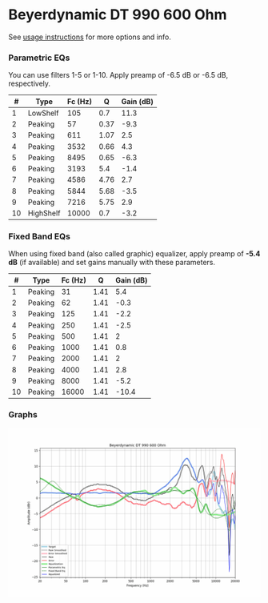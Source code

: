 # Beyerdynamic DT 990 600 Ohm
See [usage instructions](https://github.com/jaakkopasanen/AutoEq#usage) for more options and info.

### Parametric EQs
You can use filters 1-5 or 1-10. Apply preamp of -6.5 dB or -6.5 dB, respectively.

|   # | Type      |   Fc (Hz) |    Q |   Gain (dB) |
|-----|-----------|-----------|------|-------------|
|   1 | LowShelf  |       105 | 0.7  |        11.3 |
|   2 | Peaking   |        57 | 0.37 |        -9.3 |
|   3 | Peaking   |       611 | 1.07 |         2.5 |
|   4 | Peaking   |      3532 | 0.66 |         4.3 |
|   5 | Peaking   |      8495 | 0.65 |        -6.3 |
|   6 | Peaking   |      3193 | 5.4  |        -1.4 |
|   7 | Peaking   |      4586 | 4.76 |         2.7 |
|   8 | Peaking   |      5844 | 5.68 |        -3.5 |
|   9 | Peaking   |      7216 | 5.75 |         2.9 |
|  10 | HighShelf |     10000 | 0.7  |        -3.2 |

### Fixed Band EQs
When using fixed band (also called graphic) equalizer, apply preamp of **-5.4 dB** (if available) and set gains manually with these parameters.

|   # | Type    |   Fc (Hz) |    Q |   Gain (dB) |
|-----|---------|-----------|------|-------------|
|   1 | Peaking |        31 | 1.41 |         5.4 |
|   2 | Peaking |        62 | 1.41 |        -0.3 |
|   3 | Peaking |       125 | 1.41 |        -2.2 |
|   4 | Peaking |       250 | 1.41 |        -2.5 |
|   5 | Peaking |       500 | 1.41 |         2   |
|   6 | Peaking |      1000 | 1.41 |         0.8 |
|   7 | Peaking |      2000 | 1.41 |         2   |
|   8 | Peaking |      4000 | 1.41 |         2.8 |
|   9 | Peaking |      8000 | 1.41 |        -5.2 |
|  10 | Peaking |     16000 | 1.41 |       -10.4 |

### Graphs
![](./Beyerdynamic%20DT%20990%20600%20Ohm.png)
